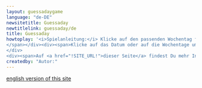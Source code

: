 ```yaml
---
layout: guessadaygame
language: "de-DE"
newsitetitle: Guessaday
newtitlelink: guessaday/de
title: Guessaday
howtoplay: '<i>Spielanleitung:</i> Klicke auf den passenden Wochentag für das angezeigte zufällige Datum!
</span></div><div><span>Klicke auf das Datum oder auf die Wochentage um ein neues Datum zu bekommen</span>
</div>
<div><span>Auf <a href="!SITE_URL!">dieser Seite</a> findest Du mehr Information zu dem Spiel und eine Android App mit mehr Optionen.</span>'
createdby: "Autor:"
---
```

<a class="select_language" href="{{ site.baseurl }}/guessaday/play">english version of this site</a>
